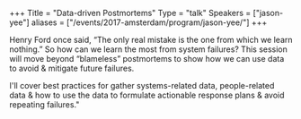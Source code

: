 +++
Title = "Data-driven Postmortems"
Type = "talk"
Speakers = ["jason-yee"]
aliases = ["/events/2017-amsterdam/program/jason-yee/"]
+++

Henry Ford once said, “The only real mistake is the one from which we learn nothing.” So how can we learn the most from system failures? This session will move beyond “blameless” postmortems to show how we can use data to avoid & mitigate future failures.

I'll cover best practices for gather systems-related data, people-related data & how to use the data to formulate actionable response plans & avoid repeating failures."
